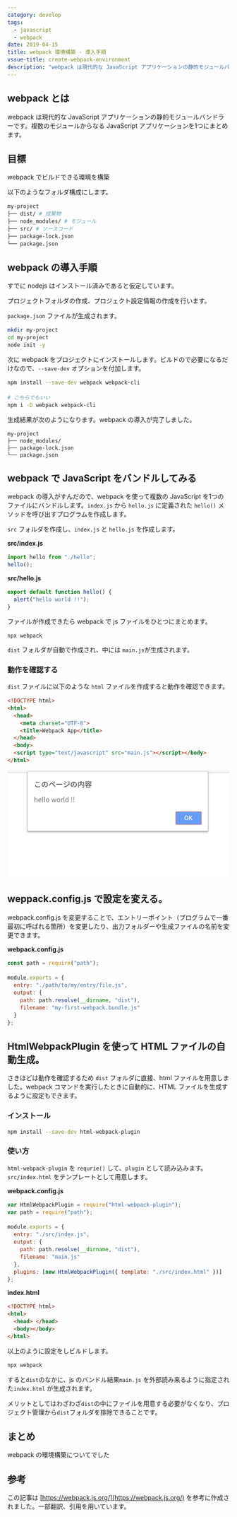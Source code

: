 ```yaml
---
category: develop
tags:
  - javascript
  - webpack
date: 2019-04-15
title: webpack 環境構築 - 導入手順
vssue-title: create-webpack-environment
description: "webpack は現代的な JavaScript アプリケーションの静的モジュールバンドラーです。複数のモジュールからなる JavaScript アプリケーションを一つにまとめます。環境構築編です"
---
```


## webpack とは

webpack は現代的な JavaScript アプリケーションの静的モジュールバンドラーです。複数のモジュールからなる JavaScript アプリケーションを1つにまとめます。

## 目標

webpack でビルドできる環境を構築

以下のようなフォルダ構成にします。

```bash
my-project
├── dist/ # 成果物
├── node_modules/ # モジュール
├── src/ # ソースコード
├── package-lock.json
└── package.json
```

## webpack の導入手順

すでに nodejs はインストール済みであると仮定しています。

プロジェクトフォルダの作成、プロジェクト設定情報の作成を行います。

`package.json` ファイルが生成されます。

```bash
mkdir my-project
cd my-project
node init -y
```

次に webpack をプロジェクトにインストールします。ビルドので必要になるだけなので、`--save-dev` オプションを付加します。

```bash
npm install --save-dev webpack webpack-cli

# こちらでもいい
npm i -D webpack webpack-cli
```

生成結果が次のようになります。webpack の導入が完了しました。

```
my-project
├── node_modules/
├── package-lock.json
└── package.json
```

## webpack で JavaScript をバンドルしてみる

webpack の導入がすんだので、webpack を使って複数の JavaScript を1つのファイルにバンドルします。`index.js` から `hello.js` に定義された `hello()` メソッドを呼び出すプログラムを作成します。

`src` フォルダを作成し、`index.js` と `hello.js` を作成します。

**src/index.js**

```js
import hello from "./hello";
hello();
```

**src/hello.js**

```js
export default function hello() {
  alert("hello world !!");
}
```

ファイルが作成できたら webpack で js ファイルをひとつにまとめます。

```
npx webpack
```

`dist` フォルダが自動で作成され、中には `main.js`が生成されます。

### 動作を確認する

`dist` ファイルに以下のような `html` ファイルを作成すると動作を確認できます。

```HTML
<!DOCTYPE html>
<html>
  <head>
    <meta charset="UTF-8">
    <title>Webpack App</title>
  </head>
  <body>
  <script type="text/javascript" src="main.js"></script></body>
</html>
```

![hello world](./images/hello-world.png)

## weppack.config.js で設定を変える。

webpack.config.js を変更することで、エントリーポイント（プログラムで一番最初に呼ばれる箇所）を変更したり、出力フォルダーや生成ファイルの名前を変更できます。

**webpack.config.js**

```js
const path = require("path");

module.exports = {
  entry: "./path/to/my/entry/file.js",
  output: {
    path: path.resolve(__dirname, "dist"),
    filename: "my-first-webpack.bundle.js"
  }
};
```

## HtmlWebpackPlugin を使って HTML ファイルの自動生成。

さきほどは動作を確認するため `dist` フォルダに直接、html ファイルを用意しました。webpack コマンドを実行したときに自動的に、HTML ファイルを生成するように設定もできます。

### インストール

```bash
npm install --save-dev html-webpack-plugin
```

### 使い方

`html-webpack-plugin` を `requrie()` して、`plugin` として読み込みます。
`src/index.html` をテンプレートとして用意します。

**webpack.config.js**

```js
var HtmlWebpackPlugin = require("html-webpack-plugin");
var path = require("path");

module.exports = {
  entry: "./src/index.js",
  output: {
    path: path.resolve(__dirname, "dist"),
    filename: "main.js"
  },
  plugins: [new HtmlWebpackPlugin({ template: "./src/index.html" })]
};
```

**index.html**

```html
<!DOCTYPE html>
<html>
  <head> </head>
  <body></body>
</html>
```

以上のように設定をしビルドします。

```bash
npx webpack
```

すると`dist`のなかに、js のバンドル結果`main.js` を外部読み来るように指定された`index.html` が生成されます。

メリットとしてはわざわざ`dist`の中にファイルを用意する必要がなくなり、プロジェクト管理から`dist`フォルダを排除できることです。

## まとめ

webpack の環境構築についてでした

## 参考

この記事は [https://webpack.js.org/](https://webpack.js.org/) を参考に作成されました。一部翻訳、引用を用いています。
